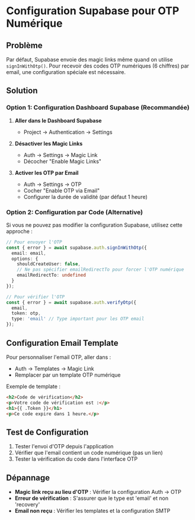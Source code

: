# Configuration Supabase pour OTP Numérique

## Problème
Par défaut, Supabase envoie des magic links même quand on utilise `signInWithOtp()`. Pour recevoir des codes OTP numériques (6 chiffres) par email, une configuration spéciale est nécessaire.

## Solution

### Option 1: Configuration Dashboard Supabase (Recommandée)

1. **Aller dans le Dashboard Supabase**
   - Project → Authentication → Settings

2. **Désactiver les Magic Links**
   - Auth → Settings → Magic Link
   - Décocher "Enable Magic Links"

3. **Activer les OTP par Email**
   - Auth → Settings → OTP
   - Cocher "Enable OTP via Email"
   - Configurer la durée de validité (par défaut 1 heure)

### Option 2: Configuration par Code (Alternative)

Si vous ne pouvez pas modifier la configuration Supabase, utilisez cette approche :

```typescript
// Pour envoyer l'OTP
const { error } = await supabase.auth.signInWithOtp({
  email: email,
  options: {
    shouldCreateUser: false,
    // Ne pas spécifier emailRedirectTo pour forcer l'OTP numérique
    emailRedirectTo: undefined
  }
});

// Pour vérifier l'OTP
const { error } = await supabase.auth.verifyOtp({
  email,
  token: otp,
  type: 'email' // Type important pour les OTP email
});
```

## Configuration Email Template

Pour personnaliser l'email OTP, aller dans :
- Auth → Templates → Magic Link
- Remplacer par un template OTP numérique

Exemple de template :
```html
<h2>Code de vérification</h2>
<p>Votre code de vérification est :</p>
<h1>{{ .Token }}</h1>
<p>Ce code expire dans 1 heure.</p>
```

## Test de Configuration

1. Tester l'envoi d'OTP depuis l'application
2. Vérifier que l'email contient un code numérique (pas un lien)
3. Tester la vérification du code dans l'interface OTP

## Dépannage

- **Magic link reçu au lieu d'OTP** : Vérifier la configuration Auth → OTP
- **Erreur de vérification** : S'assurer que le type est 'email' et non 'recovery'
- **Email non reçu** : Vérifier les templates et la configuration SMTP